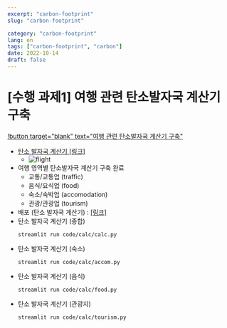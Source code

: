 ```yaml
---
excerpt: "carbon-footprint"
slug: "carbon-footprint"

category: "carbon-footprint"
lang: en
tags: ["carbon-footprint", "carbon"]
date: 2022-10-14
draft: false
---
```


# [수행 과제1] 여행 관련 탄소발자국 계산기 구축
    
[!button target="blank" text="여행 관련 탄소발자국 계산기 구축"](https://underthelights-davengers-codecalccalc-8i6c7h.streamlitapp.com/)

- [탄소 발자국 계산기 [링크]](https://underthelights-davengers-codecalccalc-8i6c7h.streamlitapp.com/)
    - ![flight](https://user-images.githubusercontent.com/46957634/195742249-86ae2aae-00c5-4f95-a50d-91c838538663.gif)
- 여행 영역별 탄소발자국 계산기 구축 완료
    - 교통/교통업 (traffic)
    - 음식/요식업 (food)
    - 숙소/숙박업 (accomodation)
    - 관광/관광업 (tourism)
- 배포 (탄소 발자국 계산기) : [[링크]](https://underthelights-davengers-codecalccalc-8i6c7h.streamlitapp.com)
- 탄소 발자국 계산기 (종합)
    ```
    streamlit run code/calc/calc.py
    ```
- 탄소 발자국 계산기 (숙소)
    ```
    streamlit run code/calc/accom.py
    ```
- 탄소 발자국 계산기 (음식)
    ```
    streamlit run code/calc/food.py
    ```
- 탄소 발자국 계산기 (관광지)
    ```
    streamlit run code/calc/tourism.py
    ```